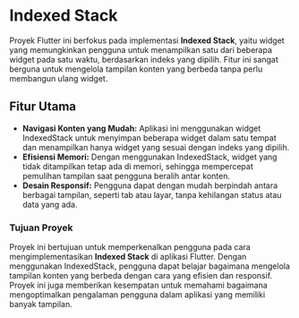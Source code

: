 # Indexed Stack

Proyek Flutter ini berfokus pada implementasi **Indexed Stack**, yaitu widget yang memungkinkan pengguna untuk menampilkan satu dari beberapa widget pada satu waktu, berdasarkan indeks yang dipilih. Fitur ini sangat berguna untuk mengelola tampilan konten yang berbeda tanpa perlu membangun ulang widget.

## Fitur Utama
- **Navigasi Konten yang Mudah:** Aplikasi ini menggunakan widget IndexedStack untuk menyimpan beberapa widget dalam satu tempat dan menampilkan hanya widget yang sesuai dengan indeks yang dipilih.
- **Efisiensi Memori:** Dengan menggunakan IndexedStack, widget yang tidak ditampilkan tetap ada di memori, sehingga mempercepat pemulihan tampilan saat pengguna beralih antar konten.
- **Desain Responsif:** Pengguna dapat dengan mudah berpindah antara berbagai tampilan, seperti tab atau layar, tanpa kehilangan status atau data yang ada.

### Tujuan Proyek
Proyek ini bertujuan untuk memperkenalkan pengguna pada cara mengimplementasikan **Indexed Stack** di aplikasi Flutter. Dengan menggunakan IndexedStack, pengguna dapat belajar bagaimana mengelola tampilan konten yang berbeda dengan cara yang efisien dan responsif. Proyek ini juga memberikan kesempatan untuk memahami bagaimana mengoptimalkan pengalaman pengguna dalam aplikasi yang memiliki banyak tampilan.
